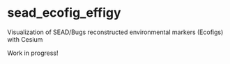 # sead_ecofig_effigy
Visualization of SEAD/Bugs reconstructed environmental markers (Ecofigs) with Cesium

Work in progress!


